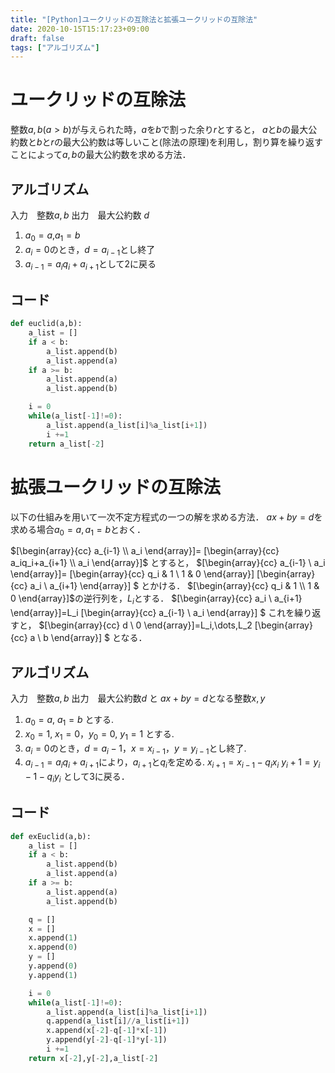 ```yaml
---
title: "[Python]ユークリッドの互除法と拡張ユークリッドの互除法"
date: 2020-10-15T15:17:23+09:00
draft: false
tags: ["アルゴリズム"] 
---
```

<!--more-->

# ユークリッドの互除法
整数$a,b(a>b)$が与えられた時，$a$を$b$で割った余り$r$とすると，
$a$と$b$の最大公約数と$b$と$r$の最大公約数は等しいこと(除法の原理)を利用し，割り算を繰り返すことによって$a,b$の最大公約数を求める方法．

## アルゴリズム
入力　整数$a,b$
出力　最大公約数 $d$
1. $a_0 = a$,$a_1 = b$
2. $a_i=0$のとき，$d=a_{i-1}$とし終了
3. $a_{i-1}=a_iq_i+a_{i+1}$として2に戻る

## コード
```euclid.py
def euclid(a,b):
    a_list = []
    if a < b: 
        a_list.append(b)
        a_list.append(a)
    if a >= b:
        a_list.append(a)
        a_list.append(b)

    i = 0
    while(a_list[-1]!=0):
        a_list.append(a_list[i]%a_list[i+1])
        i +=1
    return a_list[-2]
```

# 拡張ユークリッドの互除法
以下の仕組みを用いて一次不定方程式の一つの解を求める方法．
$ax+by=d$を求める場合$a_0=a,a_1=b$とおく．

$[\begin{array}{cc}
     a_{i-1} \\
     a_i 
\end{array}]=
[\begin{array}{cc}
    a_iq_i+a_{i+1} \\
    a_i 
\end{array}]$ 
とすると，
$[\begin{array}{cc}
     a_{i-1} \\
     a_i 
\end{array}]=
[\begin{array}{cc}
    q_i & 1 \\
    1 & 0 
\end{array}]
[\begin{array}{cc}
    a_i \\
    a_{i+1} 
\end{array}]
$ 
とかける．
$[\begin{array}{cc}
    q_i & 1 \\
    1 & 0 
\end{array}]$の逆行列を，$L_i$とする．
$[\begin{array}{cc}
     a_i \\
     a_{i+1} 
\end{array}]=L_i
[\begin{array}{cc}
    a_{i-1} \\
    a_i 
\end{array}]
$ 
これを繰り返すと，
$[\begin{array}{cc}
     d \\
     0
\end{array}]=L_i,\dots,L_2
[\begin{array}{cc}
    a \\
    b
\end{array}]
$ 
となる．

## アルゴリズム
入力　整数$a,b$
出力　最大公約数$d$ と $ax+by=d$となる整数$x, y$ 
1. $a_0 =a$, $a_1 =b$ とする.
2. $x_0 =1$, $x_1 =0$，$y_0 =0$, $y_1 =1$ とする.
3. $a_i=0$のとき，$d=a_i−1$，$x=x_{i−1}$，$y=y_{i−1}$とし終了.
4. $a_{i−1} = a_iq_i + a_{i+1}$により，$a_{i+1}$と$q_i$を定める. 
    $x_{i+1} = x_{i−1} − q_ix_i$
    $y_i+1=y_i−1−q_iy_i$
    として3に戻る．

## コード
```exEuclid.py
def exEuclid(a,b):
    a_list = []
    if a < b: 
        a_list.append(b)
        a_list.append(a)
    if a >= b:
        a_list.append(a)
        a_list.append(b)

    q = []
    x = []
    x.append(1)
    x.append(0)
    y = []
    y.append(0)
    y.append(1)

    i = 0
    while(a_list[-1]!=0):
        a_list.append(a_list[i]%a_list[i+1])
        q.append(a_list[i]//a_list[i+1])
        x.append(x[-2]-q[-1]*x[-1])
        y.append(y[-2]-q[-1]*y[-1])
        i +=1
    return x[-2],y[-2],a_list[-2]
```

